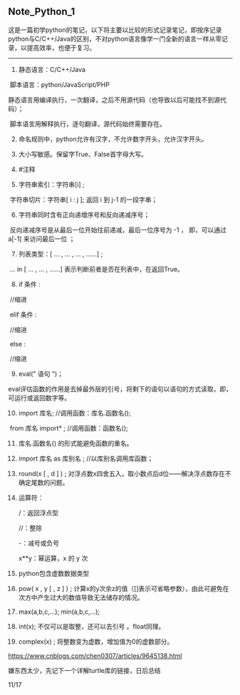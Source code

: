 ## Note_Python_1

这是一篇初学python的笔记，以下将主要以比较的形式记录笔记，即按序记录python与C/C++/Java的区别，不对python语言像学一门全新的语言一样从零记录，以提高效率，也便于复习。

------

1. 静态语言：C/C++/Java

​       脚本语言：python/JavaScript/PHP

​       静态语言用编译执行，一次翻译，之后不用源代码（也导致以后可能找不到源代码）；

​       脚本语言用解释执行，逐句翻译，源代码始终需要存在。

2. 命名规则中，python允许有汉字，不允许数字开头，允许汉字开头。

3. 大小写敏感。保留字True、False首字母大写。
4. #注释
5. 字符串索引：字符串[i] ; 

​       字符串切片：字符串[ i : j ];  返回 i 到 j-1 的一段字串；

6. 字符串同时含有正向递增序号和反向递减序号；

​       反向递减序号是从最后一位开始往前递减，最后一位序号为 -1 ， 即，可以通过 a[-1] 来访问最后一位 ；

7. 列表类型：[  ... , ... , ... , ......]  ;

​        ...  in  [ ... , ... , ......]     表示判断前者是否在列表中，在返回True。

8. if  条件  :

​          //缩进

​        elif  条件  :

​           //缩进

​        else :

​           //缩进

9. eval(" 语句 ")；

​       eval评估函数的作用是去掉最外层的引号，将剩下的语句以语句的方式读取，即，可运行或返回数字等。

10. import 库名;  //调用函数：库名.函数名();

​       from 库名 import* ;  //调用函数：函数名();

11. 库名.函数名() 的形式能避免函数的重名。

12. import 库名 as 库别名 ; //以库别名调用库函数；

13. round(x [ , d ] ) ;   对浮点数x四舍五入，取小数点后d位——解决浮点数存在不确定尾数的问题。

14. 运算符：

    /：返回浮点型

    //：整除

    -：减号或负号

    x**y：幂运算，x 的 y 次

15. python包含虚数数据类型

16. pow( x , y [ , z ] ) ; 计算x的y次余z的值（[]表示可省略参数），由此可避免在次方中产生过大的数值导致无法储存的情况。

17. max(a,b,c,...);  min(a,b,c,...);

18. int(x); 不仅可以是取整，还可以去引号 。float同理。

19. complex(x) ; 将整数变为虚数，增加值为0的虚数部分。



https://www.cnblogs.com/chen0307/articles/9645138.html 

嫌东西太少，先记下一个详解turtle库的链接，日后总结

11/17